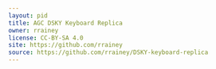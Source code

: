 ```yaml
---
layout: pid
title: AGC DSKY Keyboard Replica
owner: rrainey
license: CC-BY-SA 4.0
site: https://github.com/rrainey
source: https://github.com/rrainey/DSKY-keyboard-replica
---
```

